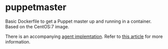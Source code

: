 # puppetmaster

Basic Dockerfile to get a Puppet master up and running in a container.<br/>
Based on the CentOS:7 image.

There is an accompanying [agent implemtation](https://github.com/ContainerSolutions/puppetslave).
Refer to [this article](http://container-solutions.com/2015/06/puppet-in-docker/) for more information.


